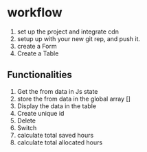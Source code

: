 # workflow

1. set up the project and integrate cdn
2. setup up with your new git rep, and push it.
3. create a Form
4. Create a Table

## Functionalities

1. Get the from data in Js state
2. store the from data in the global array []
3. Display the data in the table
4. Create unique id
5. Delete
6. Switch
7. calculate total saved hours
8. calculate total allocated hours
